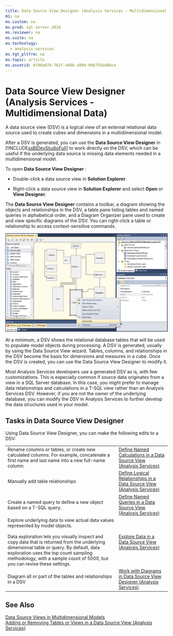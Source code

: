 ```yaml
---
title: Data Source View Designer (Analysis Services - Multidimensional Data)
H1: na
ms.custom: na
ms.prod: sql-server-2016
ms.reviewer: na
ms.suite: na
ms.technology: 
  - analysis-services
ms.tgt_pltfrm: na
ms.topic: article
ms.assetid: 6f40a074-761f-440b-a999-09b755bd86ce
---
```

# Data Source View Designer (Analysis Services - Multidimensional Data)
  A data source view \(DSV\) is a logical view of an external relational data source used to create cubes and dimensions in a multidimensional model.  
  
 After a DSV is generated, you can use the **Data Source View Designer** in [!INCLUDE[ssBIDevStudioFull](../../Token/Other/ssBIDevStudioFull_md.md)] to work directly on the DSV, which can be useful if the underlying data source is missing data elements needed in a multidimensional model.  
  
 To open **Data Source View Designer** :  
  
-   Double\-click a data source view in **Solution Explorer**.  
  
-   Right\-click a data source view in **Solution Explorer** and select **Open** or **View Designer**.  
  
 The **Data Source View Designer** contains a toolbar, a diagram showing the objects and relationships in the DSV, a table pane listing tables and named queries in alphabetical order, and a Diagram Organizer pane used to create and view specific diagrams of the DSV. You can right\-click a table or relationship to access context\-sensitive commands.  
  
 ![Data Source View Designer](../../Images/Image/ImageNotContaina/SSAS_DSVDesigner.PNG "SSAS_DSVDesigner")  
  
 At a minimum, a DSV shows the relational database tables that will be used to populate model objects during processing. A DSV is generated, usually by using the Data Source View wizard. Tables, columns, and relationships in the DSV become the basis for dimensions and measures in a cube. Once the DSV is created, you can use the Data Source View Designer to modify it.  
  
 Most Analysis Services developers use a generated DSV as is, with few customizations. This is especially common if source data originates from a view in a SQL Server database. In this case, you might prefer to manage data relationships and calculations in a T\-SQL view rather than an Analysis Services DSV. However, if you are not the owner of the underlying database, you can modify the DSV in Analysis Services to further develop the data structures used in your model.  
  
## Tasks in Data Source View Designer  
 Using Data Source View Designer, you can make the following edits to a DSV:  
  
|||  
|-|-|  
|Rename columns or tables, or create new calculated columns. For example, concatenate a first name and last name into a new full\-name column.|[Define Named Calculations in a Data Source View &#40;Analysis Services&#41;](../../Topics/TopicNameContainA/Define-Named-Calculations-in-a-Data-Source-View--Analysis-Services-.md)|  
|Manually add table relationships|[Define Logical Relationships in a Data Source View &#40;Analysis Services&#41;](../../Topics/TopicNameContainA/Define-Logical-Relationships-in-a-Data-Source-View--Analysis-Services-.md)|  
|Create a named query to define a new object based on a T\-SQL query.|[Define Named Queries in a Data Source View &#40;Analysis Services&#41;](../../Topics/TopicNameContainA/Define-Named-Queries-in-a-Data-Source-View--Analysis-Services-.md)|  
|Explore underlying data to view actual data values represented by model objects.<br /><br /> Data exploration lets you visually inspect and copy data that is returned from the underlying dimensional table or query. By default, data exploration uses the top count sampling methodology, with a sample count of 5000, but you can revise these settings.|[Explore Data in a Data Source View &#40;Analysis Services&#41;](../../Topics/TopicNameContainA/Explore-Data-in-a-Data-Source-View--Analysis-Services-.md)|  
|Diagram all or part of the tables and relationships in a DSV|[Work with Diagrams in Data Source View Designer &#40;Analysis Services&#41;](../../Topics/TopicNameNotContainA/Work-with-Diagrams-in-Data-Source-View-Designer--Analysis-Services-.md)|  
  
## See Also  
 [Data Source Views in Multidimensional Models](../../Topics/TopicNameNotContainA/Data-Source-Views-in-Multidimensional-Models.md)   
 [Adding or Removing Tables or Views in a Data Source View &#40;Analysis Services&#41;](../../Topics/TopicNameContainA/Adding-or-Removing-Tables-or-Views-in-a-Data-Source-View--Analysis-Services-.md)  
  
  